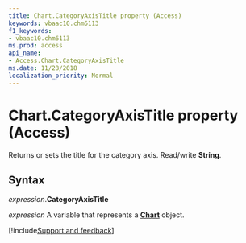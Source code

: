```yaml
---
title: Chart.CategoryAxisTitle property (Access)
keywords: vbaac10.chm6113
f1_keywords:
- vbaac10.chm6113
ms.prod: access
api_name:
- Access.Chart.CategoryAxisTitle
ms.date: 11/28/2018
localization_priority: Normal
---
```



# Chart.CategoryAxisTitle property (Access)

Returns or sets the title for the category axis. Read/write **String**.


## Syntax

_expression_.**CategoryAxisTitle**

_expression_ A variable that represents a **[Chart](Access.Chart.md)** object.

[!include[Support and feedback](~/includes/feedback-boilerplate.md)]
